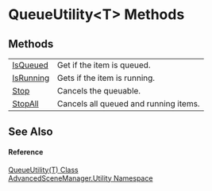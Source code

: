 # QueueUtility&lt;T&gt; Methods




## Methods
<table>
<tr>
<td><a href="M_AdvancedSceneManager_Utility_QueueUtility_1_IsQueued">IsQueued</a></td>
<td>Get if the item is queued.</td></tr>
<tr>
<td><a href="M_AdvancedSceneManager_Utility_QueueUtility_1_IsRunning">IsRunning</a></td>
<td>Gets if the item is running.</td></tr>
<tr>
<td><a href="M_AdvancedSceneManager_Utility_QueueUtility_1_Stop">Stop</a></td>
<td>Cancels the queuable.</td></tr>
<tr>
<td><a href="M_AdvancedSceneManager_Utility_QueueUtility_1_StopAll">StopAll</a></td>
<td>Cancels all queued and running items.</td></tr>
</table>

## See Also


#### Reference
<a href="T_AdvancedSceneManager_Utility_QueueUtility_1">QueueUtility(T) Class</a>  
<a href="N_AdvancedSceneManager_Utility">AdvancedSceneManager.Utility Namespace</a>  
